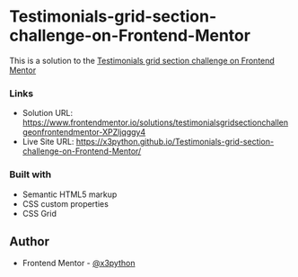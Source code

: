 # Testimonials-grid-section-challenge-on-Frontend-Mentor
This is a solution to the [Testimonials grid section challenge on Frontend Mentor](https://www.frontendmentor.io/challenges/testimonials-grid-section-Nnw6J7Un7)

### Links

- Solution URL: https://www.frontendmentor.io/solutions/testimonialsgridsectionchallengeonfrontendmentor-XPZljqggy4
- Live Site URL: https://x3python.github.io/Testimonials-grid-section-challenge-on-Frontend-Mentor/

### Built with

- Semantic HTML5 markup
- CSS custom properties
- CSS Grid

## Author

- Frontend Mentor - [@x3python](https://www.frontendmentor.io/profile/x3python)
